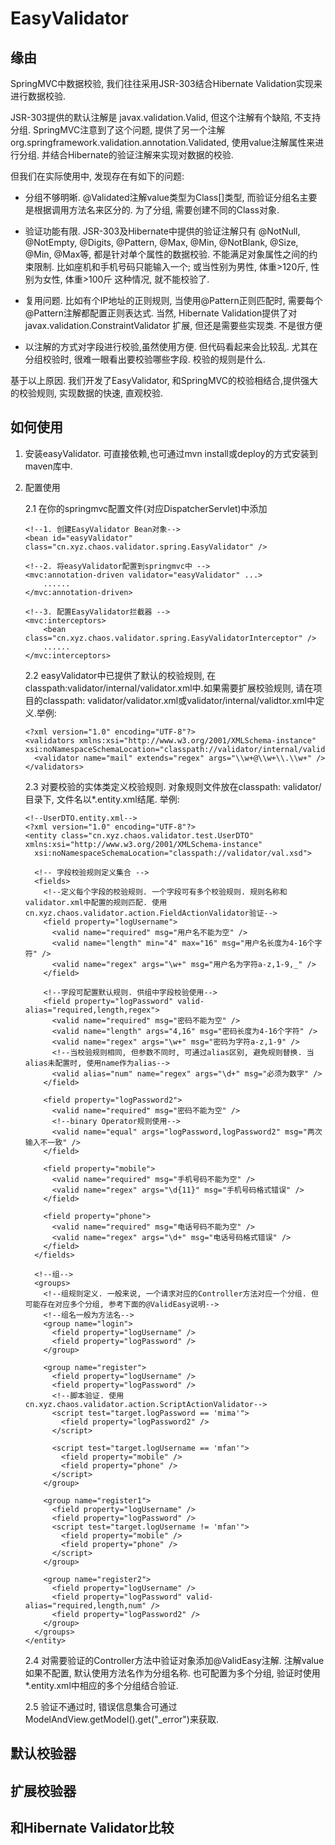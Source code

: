 # EasyValidator

## 缘由
SpringMVC中数据校验, 我们往往采用JSR-303结合Hibernate Validation实现来进行数据校验. 

JSR-303提供的默认注解是 javax.validation.Valid, 但这个注解有个缺陷, 不支持分组. SpringMVC注意到了这个问题, 提供了另一个注解 org.springframework.validation.annotation.Validated, 使用value注解属性来进行分组. 并结合Hibernate的验证注解来实现对数据的校验. 

但我们在实际使用中, 发现存在有如下的问题:
- 分组不够明晰. @Validated注解value类型为Class[]类型, 而验证分组名主要是根据调用方法名来区分的. 为了分组, 需要创建不同的Class对象. 

- 验证功能有限. JSR-303及Hibernate中提供的验证注解只有 @NotNull, @NotEmpty, @Digits, @Pattern, @Max, @Min, @NotBlank, @Size, @Min, @Max等, 都是针对单个属性的数据校验. 不能满足对象属性之间的约束限制. 比如座机和手机号码只能输入一个; 或当性别为男性, 体重&gt;120斤, 性别为女性, 体重&gt;100斤 这种情况, 就不能校验了. 

- 复用问题. 比如有个IP地址的正则规则, 当使用@Pattern正则匹配时, 需要每个@Pattern注解都配置正则表达式. 当然, Hibernate Validation提供了对 javax.validation.ConstraintValidator 扩展, 但还是需要些实现类. 不是很方便

- 以注解的方式对字段进行校验,虽然使用方便. 但代码看起来会比较乱. 尤其在分组校验时, 很难一眼看出要校验哪些字段. 校验的规则是什么. 

基于以上原因. 我们开发了EasyValidator, 和SpringMVC的校验相结合,提供强大的校验规则, 实现数据的快速, 直观校验.   

## 如何使用
1. 安装easyValidator. 可直接依赖,也可通过mvn install或deploy的方式安装到maven库中. 

2. 配置使用

	2.1 在你的springmvc配置文件(对应DispatcherServlet)中添加
	
	```
	<!--1. 创建EasyValidator Bean对象-->
	<bean id="easyValidator" class="cn.xyz.chaos.validator.spring.EasyValidator" />
	
	<!--2. 将easyValidator配置到springmvc中 -->
	<mvc:annotation-driven validator="easyValidator" ...>
		......
	</mvc:annotation-driven>

	<!--3. 配置EasyValidator拦截器 -->
	<mvc:interceptors>
		<bean class="cn.xyz.chaos.validator.spring.EasyValidatorInterceptor" />
		......
	</mvc:interceptors>
	```

	2.2 easyValidator中已提供了默认的校验规则, 在classpath:validator/internal/validator.xml中.如果需要扩展校验规则, 请在项目的classpath: validator/validator.xml或validator/internal/validtor.xml中定义.举例: 
	
	```
	<?xml version="1.0" encoding="UTF-8"?>
	<validators xmlns:xsi="http://www.w3.org/2001/XMLSchema-instance" xsi:noNamespaceSchemaLocation="classpath://validator/internal/validator.xsd">
	  <validator name="mail" extends="regex" args="\\w+@\\w+\\.\\w+" />
	</validators>	
	```  

	2.3 对要校验的实体类定义校验规则. 对象规则文件放在classpath: validator/ 目录下, 文件名以*.entity.xml结尾. 举例:
	
	```
	<!--UserDTO.entity.xml-->
	<?xml version="1.0" encoding="UTF-8"?>
	<entity class="cn.xyz.chaos.validator.test.UserDTO" xmlns:xsi="http://www.w3.org/2001/XMLSchema-instance"
	  xsi:noNamespaceSchemaLocation="classpath://validator/val.xsd">

	  <!-- 字段校验规则定义集合 -->	
	  <fields>
		<!--定义每个字段的校验规则. 一个字段可有多个校验规则. 规则名称和validator.xml中配置的规则匹配. 使用cn.xyz.chaos.validator.action.FieldActionValidator验证-->
	    <field property="logUsername">
	      <valid name="required" msg="用户名不能为空" />
	      <valid name="length" min="4" max="16" msg="用户名长度为4-16个字符" />
	      <valid name="regex" args="\w+" msg="用户名为字符a-z,1-9,_" />
	    </field>

		<!--字段可配置默认规则. 供组中字段校验使用-->
	    <field property="logPassword" valid-alias="required,length,regex">
	      <valid name="required" msg="密码不能为空" />
	      <valid name="length" args="4,16" msg="密码长度为4-16个字符" />
	      <valid name="regex" args="\w+" msg="密码为字符a-z,1-9" />
		  <!--当校验规则相同, 但参数不同时, 可通过alias区别, 避免规则替换. 当alias未配置时, 使用name作为alias-->
	      <valid alias="num" name="regex" args="\d+" msg="必须为数字" />
	    </field>

	    <field property="logPassword2">
	      <valid name="required" msg="密码不能为空" />
		  <!--binary Operator规则使用-->
	      <valid name="equal" args="logPassword,logPassword2" msg="两次输入不一致" />
	    </field>

	    <field property="mobile">
	      <valid name="required" msg="手机号码不能为空" />
	      <valid name="regex" args="\d{11}" msg="手机号码格式错误" />
	    </field>

	    <field property="phone">
	      <valid name="required" msg="电话号码不能为空" />
	      <valid name="regex" args="\d+" msg="电话号码格式错误" />
	    </field>
	  </fields>

	  <!--组-->	
	  <groups>
		<!--组规则定义. 一般来说, 一个请求对应的Controller方法对应一个分组. 但可能存在对应多个分组, 参考下面的@ValidEasy说明-->
		<!--组名一般为方法名-->
	    <group name="login">
	      <field property="logUsername" />
	      <field property="logPassword" />
	    </group>

	    <group name="register">
	      <field property="logUsername" />
	      <field property="logPassword" />
		  <!--脚本验证. 使用cn.xyz.chaos.validator.action.ScriptActionValidator-->	
	      <script test="target.logPassword == 'mima'">
	        <field property="logPassword2" />
	      </script>

	      <script test="target.logUsername == 'mfan'">
	        <field property="mobile" />
	        <field property="phone" />
	      </script>
	    </group>

	    <group name="register1">
	      <field property="logUsername" />
	      <field property="logPassword" />
	      <script test="target.logUsername != 'mfan'">
	        <field property="mobile" />
	        <field property="phone" />
	      </script>
	    </group>

	    <group name="register2">
	      <field property="logUsername" />
	      <field property="logPassword" valid-alias="required,length,num" />
	      <field property="logPassword2" />
	    </group>
	  </groups>
	</entity>
	```
 	
	2.4 对需要验证的Controller方法中验证对象添加@ValidEasy注解. 注解value如果不配置, 默认使用方法名作为分组名称. 也可配置为多个分组, 验证时使用*.entity.xml中相应的多个分组结合验证. 
	
	2.5 验证不通过时, 错误信息集合可通过ModelAndView.getModel().get("_error")来获取.

## 默认校验器

## 扩展校验器

## 和Hibernate Validator比较
